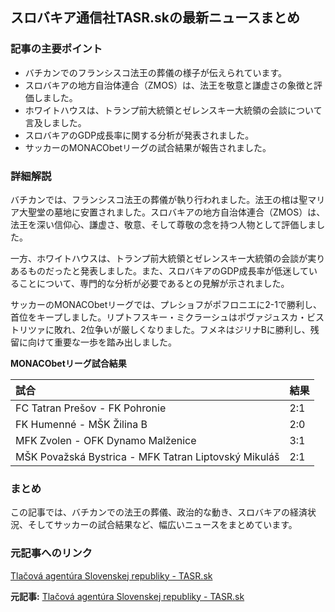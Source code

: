## スロバキア通信社TASR.skの最新ニュースまとめ

### 記事の主要ポイント

* バチカンでのフランシスコ法王の葬儀の様子が伝えられています。
* スロバキアの地方自治体連合（ZMOS）は、法王を敬意と謙虚さの象徴と評価しました。
* ホワイトハウスは、トランプ前大統領とゼレンスキー大統領の会談について言及しました。
* スロバキアのGDP成長率に関する分析が発表されました。
* サッカーのMONACObetリーグの試合結果が報告されました。

### 詳細解説

バチカンでは、フランシスコ法王の葬儀が執り行われました。法王の棺は聖マリア大聖堂の墓地に安置されました。スロバキアの地方自治体連合（ZMOS）は、法王を深い信仰心、謙虚さ、敬意、そして尊敬の念を持つ人物として評価しました。

一方、ホワイトハウスは、トランプ前大統領とゼレンスキー大統領の会談が実りあるものだったと発表しました。また、スロバキアのGDP成長率が低迷していることについて、専門的な分析が必要であるとの見解が示されました。

サッカーのMONACObetリーグでは、プレショフがポフロニエに2-1で勝利し、首位をキープしました。リプトフスキー・ミクラーシュはポヴァジュスカ・ビストリツァに敗れ、2位争いが厳しくなりました。フメネはジリナBに勝利し、残留に向けて重要な一歩を踏み出しました。

**MONACObetリーグ試合結果**

| 試合 | 結果 |
| :------------------------------------ | :------- |
| FC Tatran Prešov - FK Pohronie | 2:1 |
| FK Humenné - MŠK Žilina B | 2:0 |
| MFK Zvolen - OFK Dynamo Malženice | 3:1 |
| MŠK Považská Bystrica - MFK Tatran Liptovský Mikuláš | 2:1 |

### まとめ

この記事では、バチカンでの法王の葬儀、政治的な動き、スロバキアの経済状況、そしてサッカーの試合結果など、幅広いニュースをまとめています。

### 元記事へのリンク

[Tlačová agentúra Slovenskej republiky - TASR.sk](https://www.tasr.sk/)


**元記事:** [Tlačová agentúra Slovenskej republiky - TASR.sk](http://www.tasr.sk/tasr-clanok/TASR:2025042600000251)